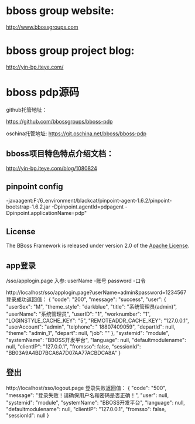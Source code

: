 ﻿# bboss group website:
http://www.bbossgroups.com

# bboss group project blog:
http://yin-bp.iteye.com/

# bboss pdp源码
github托管地址： 

https://github.com/bbossgroups/bboss-pdp 

oschina托管地址:
https://git.oschina.net/bboss/bboss-pdp



## bboss项目特色特点介绍文档：
http://yin-bp.iteye.com/blog/1080824

## pinpoint config

-javaagent:F:/6_environment/blackcat/pinpoint-agent-1.6.2/pinpoint-bootstrap-1.6.2.jar -Dpinpoint.agentId=pdpagent -Dpinpoint.applicationName=pdp"

## License

The BBoss Framework is released under version 2.0 of the [Apache License][].

[Apache License]: http://www.apache.org/licenses/LICENSE-2.0



## app登录
/sso/applogin.page
入参:
userName  -账号
password  -口令

http://localhost/sso/applogin.page?userName=admin&password=1234567
登录成功返回值：
{
	"code": "200",
	"message": "success",
	"user": {
		"userSex": "M",
		"theme_style": "darkblue",
		"title": "系统管理员(admin)",
		"userName": "系统管理员",
		"userID": "1",
		"worknumber": "1",
		"LOGINSTYLE_CACHE_KEY": "5",
		"REMOTEADDR_CACHE_KEY": "127.0.0.1",
		"userAccount": "admin",
		"telphone": " 18807409059",
		"departId": null,
		"theme": "admin_1",
		"depart": null,
		"job": ""
	},
	"systemid": "module",
	"systemName": "BBOSS开发平台",
	"language": null,
	"defaultmodulename": null,
	"clientIP": "127.0.0.1",
	"fromsso": false,
	"sessionId": "BB03A9A4BD7BCA6A7D07AA77ACBDCA8A"
}

## 登出
http://localhost/sso/logout.page
登录失败返回值：
{
	"code": "500",
	"message": "登录失败！请确保用户名和密码是否正确！",
	"user": null,
	"systemid": "module",
	"systemName": "BBOSS开发平台",
	"language": null,
	"defaultmodulename": null,
	"clientIP": "127.0.0.1",
	"fromsso": false,
	"sessionId": null
}


